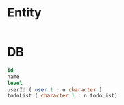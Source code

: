 # Entity
```java

```

# DB
```sql
id
name
level
userId ( user 1 : n character )
todoList ( character 1 : n todoList)
```

> 
